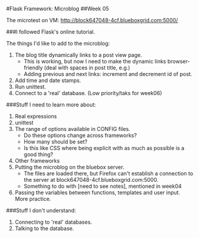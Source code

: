 #Flask Framework: Microblog
##Week 05


The microtest on VM: http://block647048-4cf.blueboxgrid.com:5000/


###I followed Flask's online tutorial. 

The things I'd like to add to the microblog:

1. The blog title dynamically links to a post view page.
	- This is working, but now I need to make the dynamic links browser-friendly (deal with spaces in post title, e.g.)
	- Adding previous and next links: increment and decrement id of post.
2. Add time and date stamps.
3. Run unittest.
4. Connect to a 'real' database. (Low priority/taks for week06)

###Stuff I need to learn more about:

1. Real expressions
2. unittest
3. The range of options available in CONFIG files.
	+ Do these options change across frameworks?
	+ How many should be set? 
	+ Is this like CSS where being explicit with as much as possible is a good thing?
4. Other frameworks
5. Putting the microblog on the bluebox server.
	+ The files are loaded there, but 
		Firefox can't establish a connection to the server 
		at block647048-4cf.blueboxgrid.com:5000.
	+ Something to do with [need to see notes], mentioned in week04
6. Passing the variables between functions, templates and user input. More practice.

###Stuff I don't understand:
1. Connecting to 'real' databases.
2. Talking to the database. 